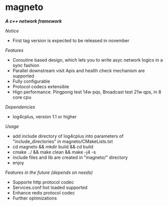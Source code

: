 magneto
=======

***A c++ network framework***

*Notice*
* First tag version is expected to be released in november

*Features*
* Coroutine based design, which lets you to write asyc network logics in a sync fashion  
* Parallel downstream visit Apis and health check mechanism are supported
* Fully configurable
* Protocol codecs extensible
* Hign performance. Pingpong test 14w pqs, Broadcast test 21w qps, in 8 core cpu


*Dependencies*
* log4cplus, version 1.1 or higher

*Usage*
* add include directory of log4cplus into parameters of "include_directories" in magneto/CMakeLists.txt
* cd magneto && mkdir build && cd build
* cmake ../ && make clean && make -j4 -s
* include files and lib are created in "magneto/" directory
* enjoy

*Features in the future (depends on needs)*
* Supporte http protocol codec
* Services.conf hot loaded supported
* Enhance redis protocol codec
* Further optimizations

